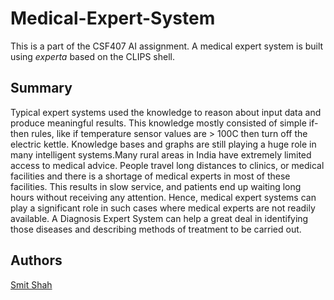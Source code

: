# Medical-Expert-System

This is a part of the CSF407 AI assignment. A medical expert system is built using _experta_ based on the CLIPS shell.

## Summary

Typical expert systems used the knowledge to reason about
input data and produce meaningful results. This knowledge mostly
consisted of simple if-then rules, like if temperature sensor
values are > 100C then turn off the electric kettle. Knowledge
bases and graphs are still playing a huge role in many
intelligent systems.Many rural areas in India have extremely limited access to medical advice. People travel long distances to clinics, or
medical facilities and there is a shortage of medical experts
in most of these facilities. This results in slow service, and
patients end up waiting long hours without receiving any
attention. Hence, medical expert systems can play a significant
role in such cases where medical experts are not readily
available. A Diagnosis Expert System can help a great deal in
identifying those diseases and describing methods of treatment
to be carried out.

## Authors

[Smit Shah](https://github.com/smit-1999)
